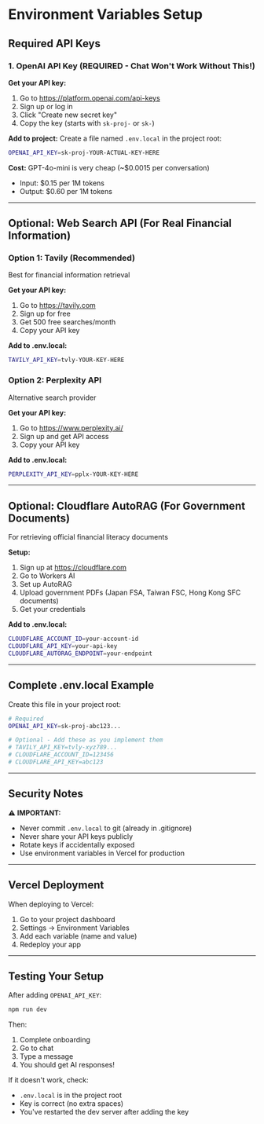 # Environment Variables Setup

## Required API Keys

### 1. OpenAI API Key (REQUIRED - Chat Won't Work Without This!)

**Get your API key:**
1. Go to https://platform.openai.com/api-keys
2. Sign up or log in
3. Click "Create new secret key"
4. Copy the key (starts with `sk-proj-` or `sk-`)

**Add to project:**
Create a file named `.env.local` in the project root:

```bash
OPENAI_API_KEY=sk-proj-YOUR-ACTUAL-KEY-HERE
```

**Cost:** GPT-4o-mini is very cheap (~$0.0015 per conversation)
- Input: $0.15 per 1M tokens
- Output: $0.60 per 1M tokens

---

## Optional: Web Search API (For Real Financial Information)

### Option 1: Tavily (Recommended)
Best for financial information retrieval

**Get your API key:**
1. Go to https://tavily.com
2. Sign up for free
3. Get 500 free searches/month
4. Copy your API key

**Add to .env.local:**
```bash
TAVILY_API_KEY=tvly-YOUR-KEY-HERE
```

### Option 2: Perplexity API
Alternative search provider

**Get your API key:**
1. Go to https://www.perplexity.ai/
2. Sign up and get API access
3. Copy your API key

**Add to .env.local:**
```bash
PERPLEXITY_API_KEY=pplx-YOUR-KEY-HERE
```

---

## Optional: Cloudflare AutoRAG (For Government Documents)

For retrieving official financial literacy documents

**Setup:**
1. Sign up at https://cloudflare.com
2. Go to Workers AI
3. Set up AutoRAG
4. Upload government PDFs (Japan FSA, Taiwan FSC, Hong Kong SFC documents)
5. Get your credentials

**Add to .env.local:**
```bash
CLOUDFLARE_ACCOUNT_ID=your-account-id
CLOUDFLARE_API_KEY=your-api-key
CLOUDFLARE_AUTORAG_ENDPOINT=your-endpoint
```

---

## Complete .env.local Example

Create this file in your project root:

```bash
# Required
OPENAI_API_KEY=sk-proj-abc123...

# Optional - Add these as you implement them
# TAVILY_API_KEY=tvly-xyz789...
# CLOUDFLARE_ACCOUNT_ID=123456
# CLOUDFLARE_API_KEY=abc123
```

---

## Security Notes

⚠️ **IMPORTANT:**
- Never commit `.env.local` to git (already in .gitignore)
- Never share your API keys publicly
- Rotate keys if accidentally exposed
- Use environment variables in Vercel for production

---

## Vercel Deployment

When deploying to Vercel:
1. Go to your project dashboard
2. Settings → Environment Variables
3. Add each variable (name and value)
4. Redeploy your app

---

## Testing Your Setup

After adding `OPENAI_API_KEY`:

```bash
npm run dev
```

Then:
1. Complete onboarding
2. Go to chat
3. Type a message
4. You should get AI responses!

If it doesn't work, check:
- `.env.local` is in the project root
- Key is correct (no extra spaces)
- You've restarted the dev server after adding the key

